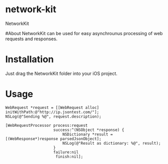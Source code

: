 # network-kit
NetworkKit

#About
NetworkKit can be used for easy asynchrounus processing of web requests and responses.

# Installation
Just drag the NetworkKit folder into your iOS project.

# Usage
    WebRequest *request = [[WebRequest alloc] initWithPath:@"http://ip.jsontest.com/"];
    NSLog(@"Sending %@", request.description);
    
    [WebRequestProcessor process:request
                         success:^(NSObject *response) {
                             NSDictionary *result = [(WebResponse*)response parsedJsonObject];
                             NSLog(@"Result as dictionary: %@", result);
                         }
                         failure:nil
                          finish:nil];
